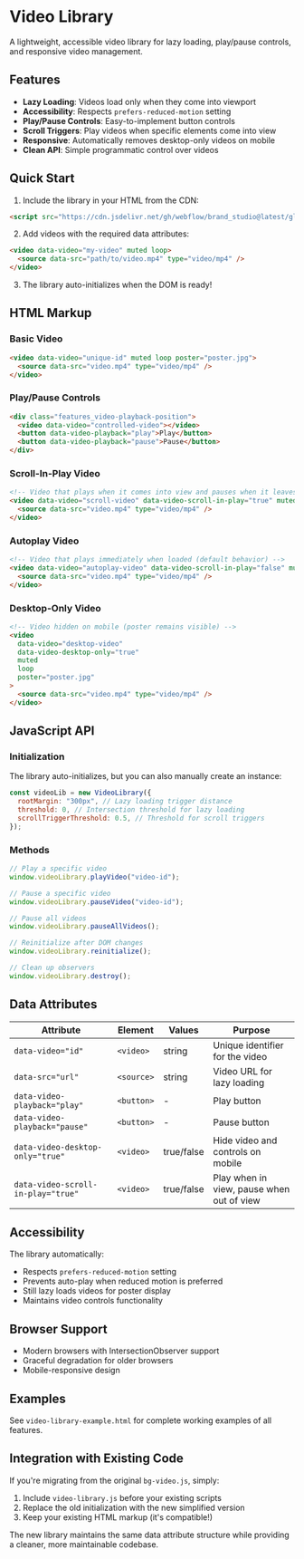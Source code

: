 # Video Library

A lightweight, accessible video library for lazy loading, play/pause controls, and responsive video management.

## Features

- **Lazy Loading**: Videos load only when they come into viewport
- **Accessibility**: Respects `prefers-reduced-motion` setting
- **Play/Pause Controls**: Easy-to-implement button controls
- **Scroll Triggers**: Play videos when specific elements come into view
- **Responsive**: Automatically removes desktop-only videos on mobile
- **Clean API**: Simple programmatic control over videos

## Quick Start

1. Include the library in your HTML from the CDN:

```html
<script src="https://cdn.jsdelivr.net/gh/webflow/brand_studio@latest/global-brand-code/custom-components/video-library.min.js"></script>
```

2. Add videos with the required data attributes:

```html
<video data-video="my-video" muted loop>
  <source data-src="path/to/video.mp4" type="video/mp4" />
</video>
```

3. The library auto-initializes when the DOM is ready!

## HTML Markup

### Basic Video

```html
<video data-video="unique-id" muted loop poster="poster.jpg">
  <source data-src="video.mp4" type="video/mp4" />
</video>
```

### Play/Pause Controls

```html
<div class="features_video-playback-position">
  <video data-video="controlled-video"></video>
  <button data-video-playback="play">Play</button>
  <button data-video-playback="pause">Pause</button>
</div>
```

### Scroll-In-Play Video

```html
<!-- Video that plays when it comes into view and pauses when it leaves -->
<video data-video="scroll-video" data-video-scroll-in-play="true" muted loop>
  <source data-src="video.mp4" type="video/mp4" />
</video>
```

### Autoplay Video

```html
<!-- Video that plays immediately when loaded (default behavior) -->
<video data-video="autoplay-video" data-video-scroll-in-play="false" muted loop>
  <source data-src="video.mp4" type="video/mp4" />
</video>
```

### Desktop-Only Video

```html
<!-- Video hidden on mobile (poster remains visible) -->
<video
  data-video="desktop-video"
  data-video-desktop-only="true"
  muted
  loop
  poster="poster.jpg"
>
  <source data-src="video.mp4" type="video/mp4" />
</video>
```

## JavaScript API

### Initialization

The library auto-initializes, but you can also manually create an instance:

```javascript
const videoLib = new VideoLibrary({
  rootMargin: "300px", // Lazy loading trigger distance
  threshold: 0, // Intersection threshold for lazy loading
  scrollTriggerThreshold: 0.5, // Threshold for scroll triggers
});
```

### Methods

```javascript
// Play a specific video
window.videoLibrary.playVideo("video-id");

// Pause a specific video
window.videoLibrary.pauseVideo("video-id");

// Pause all videos
window.videoLibrary.pauseAllVideos();

// Reinitialize after DOM changes
window.videoLibrary.reinitialize();

// Clean up observers
window.videoLibrary.destroy();
```

## Data Attributes

| Attribute                          | Element    | Values     | Purpose                                   |
| ---------------------------------- | ---------- | ---------- | ----------------------------------------- |
| `data-video="id"`                  | `<video>`  | string     | Unique identifier for the video           |
| `data-src="url"`                   | `<source>` | string     | Video URL for lazy loading                |
| `data-video-playback="play"`       | `<button>` | -          | Play button                               |
| `data-video-playback="pause"`      | `<button>` | -          | Pause button                              |
| `data-video-desktop-only="true"`   | `<video>`  | true/false | Hide video and controls on mobile         |
| `data-video-scroll-in-play="true"` | `<video>`  | true/false | Play when in view, pause when out of view |

## Accessibility

The library automatically:

- Respects `prefers-reduced-motion` setting
- Prevents auto-play when reduced motion is preferred
- Still lazy loads videos for poster display
- Maintains video controls functionality

## Browser Support

- Modern browsers with IntersectionObserver support
- Graceful degradation for older browsers
- Mobile-responsive design

## Examples

See `video-library-example.html` for complete working examples of all features.

## Integration with Existing Code

If you're migrating from the original `bg-video.js`, simply:

1. Include `video-library.js` before your existing scripts
2. Replace the old initialization with the new simplified version
3. Keep your existing HTML markup (it's compatible!)

The new library maintains the same data attribute structure while providing a cleaner, more maintainable codebase.
